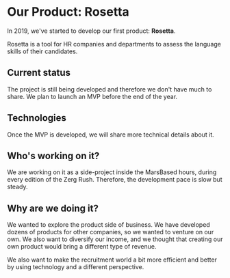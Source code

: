 # Our Product: Rosetta

In 2019, we've started to develop our first product: __Rosetta__.

Rosetta is a tool for HR companies and departments to assess the language skills of their candidates.

## Current status

The project is still being developed and therefore we don't have much to share. We plan to launch an MVP before the end of the year.

## Technologies

Once the MVP is developed, we will share more technical details about it.

## Who's working on it?

We are working on it as a side-project inside the MarsBased hours, during every edition of the Zerg Rush. Therefore, the development pace is slow but steady.

## Why are we doing it?

We wanted to explore the product side of business. We have developed dozens of products for other companies, so we wanted to venture on our own. We also want to diversify our income, and we thought that creating our own product would bring a different type of revenue.

We also want to make the recruitment world a bit more efficient and better by using technology and a different perspective.


